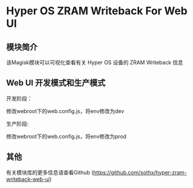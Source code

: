 # Hyper OS ZRAM Writeback For Web UI

## 模块简介

该Magisk模块可以可视化查看有关 Hyper OS 设备的 ZRAM Writeback 信息

## Web UI 开发模式和生产模式

开发阶段：

修改webroot下的web.config.js，将env修改为dev

生产阶段:

修改webroot下的web.config.js，将env修改为prod

## 其他

有关模块库的更多信息请查看Github (https://github.com/sothx/hyper-zram-writeback-web-ui)
